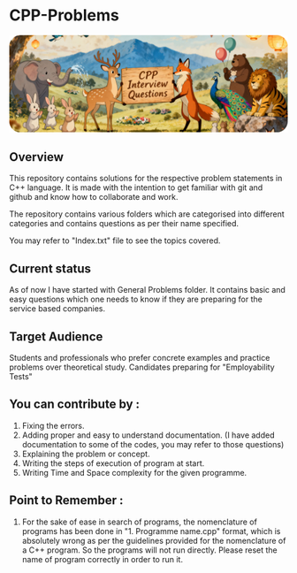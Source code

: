 # CPP-Problems
![CPP Interview Questions SS](https://github.com/Gaurav2807/CPP-Problems/blob/master/CPP%20Interview%20Questions%20SS.png)

## Overview
This repository contains solutions for the respective problem statements in C++ language. It is made with the intention to get familiar with git and github and know how to collaborate and work.

The repository contains various folders which are categorised into different categories and contains questions as per their name specified.

You may refer to "Index.txt" file to see the topics covered.

## Current status
As of now I have started with General Problems folder. It contains basic and easy questions which one needs to know if they are preparing for the service based companies.

## Target Audience
Students and professionals who prefer concrete examples and practice problems over theoretical study. 
Candidates preparing for "Employability Tests"   

## You can contribute by :
1. Fixing the errors.
2. Adding proper and easy to understand documentation. (I have added documentation to some of the codes, you may refer to those questions)
3. Explaining the problem or concept.
4. Writing the steps of execution of program at start.
5. Writing Time and Space complexity for the given programme.

## Point to Remember :
1. For the sake of ease in search of programs, the nomenclature of programs has been done in "1. Programme name.cpp" format, which is absolutely wrong as per the guidelines provided    for the nomenclature of a C++ program. So the programs will not run directly. Please reset the name of program correctly in order to run it. 
